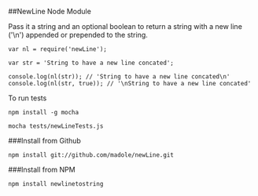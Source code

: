 ##NewLine Node Module

Pass it a string and an optional boolean to return a string with a new line ('\n') appended or prepended to the string. 

    var nl = require('newLine');
    
    var str = 'String to have a new line concated';
    
    console.log(nl(str)); // 'String to have a new line concated\n'
    console.log(nl(str, true)); // '\nString to have a new line concated'
  
  
To run tests

    npm install -g mocha
    
    mocha tests/newLineTests.js
    
   
   
###Install from Github

    npm install git://github.com/madole/newLine.git
    
###Install from NPM
    
    npm install newlinetostring